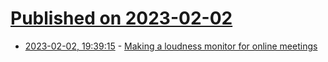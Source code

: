 # [Published on 2023-02-02](index.md)

* [2023-02-02, 19:39:15](https://news.ycombinator.com/item?id=34631945) - [Making a loudness monitor for online meetings](https://rolisz.ro/2023/02/02/making-a-loudness-monitor/)
